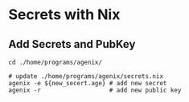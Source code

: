 # Secrets with Nix

## Add Secrets and PubKey
```
cd ./home/programs/agenix/

# update ./home/programs/agenix/secrets.nix
agenix -e ${new_secert.age} # add new secret 
agenix -r                   # add new public key
```


